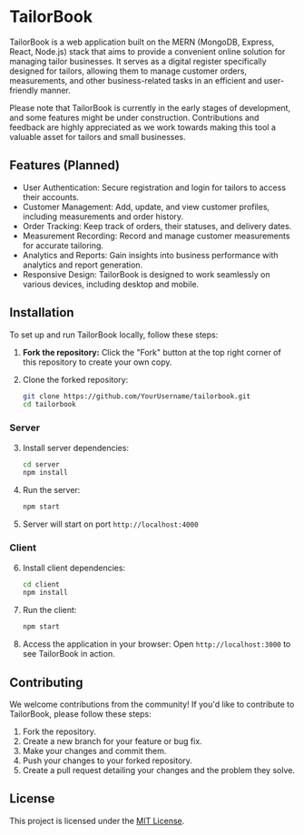 # TailorBook

TailorBook is a web application built on the MERN (MongoDB, Express, React, Node.js) stack that aims to provide a convenient online solution for managing tailor businesses. It serves as a digital register specifically designed for tailors, allowing them to manage customer orders, measurements, and other business-related tasks in an efficient and user-friendly manner.

Please note that TailorBook is currently in the early stages of development, and some features might be under construction. Contributions and feedback are highly appreciated as we work towards making this tool a valuable asset for tailors and small businesses.

## Features (Planned)

- User Authentication: Secure registration and login for tailors to access their accounts.
- Customer Management: Add, update, and view customer profiles, including measurements and order history.
- Order Tracking: Keep track of orders, their statuses, and delivery dates.
- Measurement Recording: Record and manage customer measurements for accurate tailoring.
- Analytics and Reports: Gain insights into business performance with analytics and report generation.
- Responsive Design: TailorBook is designed to work seamlessly on various devices, including desktop and mobile.


## Installation

To set up and run TailorBook locally, follow these steps:

1. **Fork the repository:**
   Click the "Fork" button at the top right corner of this repository to create your own copy.

2. Clone the forked repository:
   ```bash
   git clone https://github.com/YourUsername/tailorbook.git
   cd tailorbook
   ```

### Server

3. Install server dependencies:
   ```bash
   cd server
   npm install
   ```

4. Run the server:
   ```bash
   npm start
   ```
5. Server will start on port `http://localhost:4000`

### Client

6. Install client dependencies:
   ```bash
   cd client
   npm install
   ```

7. Run the client:
   ```bash
   npm start
   ```

8. Access the application in your browser:
   Open `http://localhost:3000` to see TailorBook in action.

## Contributing

We welcome contributions from the community! If you'd like to contribute to TailorBook, please follow these steps:

1. Fork the repository.
2. Create a new branch for your feature or bug fix.
3. Make your changes and commit them.
4. Push your changes to your forked repository.
5. Create a pull request detailing your changes and the problem they solve.

## License

This project is licensed under the [MIT License](LICENSE).
